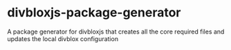 # divbloxjs-package-generator
A package generator for divbloxjs that creates all the core required files and updates the local divblox configuration
